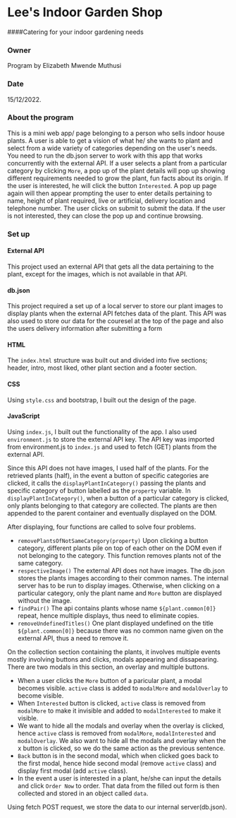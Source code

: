 # Lee's Indoor Garden Shop
####Catering for your indoor gardening needs
### Owner
Program by Elizabeth Mwende Muthusi
### Date
15/12/2022.

### About the program

This is a mini web app/ page belonging to a person who sells indoor house plants. A user is able to get a vision of what he/ she wants to plant and select from a wide variety of categories depending on the user's needs.
You need to run the db.json server to work with this app that works concurrently with the external API.
If a user selects a plant from a particular category by clicking `More`, a pop up of the plant details will pop up showing different requirements needed to grow the plant, fun facts about its origin. If the user is interested, he will click the button `Interested`.
A pop up page again will then appear prompting the user to enter details pertaining to name, height of plant required, live or artificial, delivery location and telephone number. The user clicks on submit to submit the data.
If the user is not interested, they can close the pop up and continue browsing.

### Set up
#### External API
This project used an external API that gets all the data pertaining to the plant, except for the images, which is not available in that API.

#### db.json
This project required a set up of a local server to store our plant images to display plants when the external API fetches data of the plant. This API was also used to store our data for the couresel at the top of the page and also the users delivery information after submitting a form

#### HTML
The `index.html` structure was built out and divided into five sections; header, intro, most liked, other plant section and a footer section.

#### CSS
Using `style.css` and bootstrap, I built out the design of the page.

#### JavaScript
Using `index.js`, I built out the functionality of the app.
I also used `environment.js` to store the external API key.
The API key was imported from environment.js to `index.js` and used to fetch (GET) plants from the external API.

Since this API does not have images, I used half of the plants.
For the retrieved plants (half), in the event a button of specific categories are clicked, it calls the `displayPlantInCategory()` passing the plants and specific category of button labelled as the `property` variable.
In `displayPlantInCategory()`, when a button of a particular category is clicked, only plants belonging to that category are collected. The plants are then appended to the parent container and eventually displayed on the DOM.

After displaying, four functions are called to solve four problems.
- `removePlantsOfNotSameCategory(property)`
Upon clicking a button category, different plants pile on top of each other on the DOM even if not belonging to the category. This function removes plants not of the same category.
- `respectiveImage()`
The external API does not have images. The db.json stores the plants images according to their common names. The internal server has to be run to display images. Otherwise, when clicking on a particular category, only the plant name and `More` button are displayed without the image.
- `findPair()`
The api contains plants whose name `${plant.common[0]}` repeat, hence multiple displays, thus need to eliminate copies.
- `removeUndefinedTitles()`
One plant displayed undefined on the title `${plant.common[0]}` because there was no common name given on the external API, thus a need to remove it.

On the collection section containing the plants, it involves multiple events mostly involving buttons and clicks, modals appearing and dissapearing. There are two modals in this section, an overlay and multiple buttons. 

- When a user clicks the `More` button of a paricular plant, a modal becomes visible. `active` class is added to `modalMore` and `modalOverlay` to become visible.
- When `Interested` button is clicked, `active` class is removed from `modalMore` to make it invisible and added to `modalInterested` to make it visible.
- We want to hide all the modals and overlay when the overlay is clicked, hence `active` class is removed from `modalMore`, `modalInterested` and `modalOverlay`. We also want to hide all the modals and overlay when the x button is clicked, so we do the same action as the previous sentence.
- `Back` button is in the second modal, which when clicked goes back to the first modal, hence hide second modal (remove `active` class) and display first modal (add `active` class).
- In the event a user is interested in a plant, he/she can input the details and click `Order Now` to order. That data from the filled out form is then collected and stored in an object called `data`.

Using fetch POST request, we store the data to our internal server(db.json).

